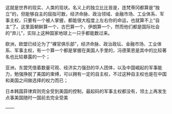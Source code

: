 这就是世界的现实、人类的现状。名义上的独立比比皆是，连梵蒂冈都算是“独立”的，但能够自主的屈指可数，经济命脉、政治领域、金融市场、工业体系、军事主权，只要有一个被人掌握，都能很大程度上左右你的命运，也就算不上“自主”了。这里面朝鲜算一个，古巴算一个，伊朗算一个，然而他们都是国际社会的“弃儿”，实际上这种国家地球上一只手都能数过来。

欧洲，欧盟已经沦为了“裸官俱乐部”，经济命脉、政治政坛、金融市场、工业体系、军事主权，有一个算一个都是掌握在美国人手里的，冯德莱恩是其中的比较著名也比较暴露的一个；

亚洲，东盟凭借着数量可观、经济实力强劲的华人团体，以及中国崛起的军事能力，勉强挣脱了美国的束缚，可以拥有一定的自主权，不过这种自主权也是在中国和美国之间做选择的权力而已；

日本韩国菲律宾则完全受到美国的控制，最起码的军事主权都没有，领土上再发生点事美国随时一国前去完全受美

——

